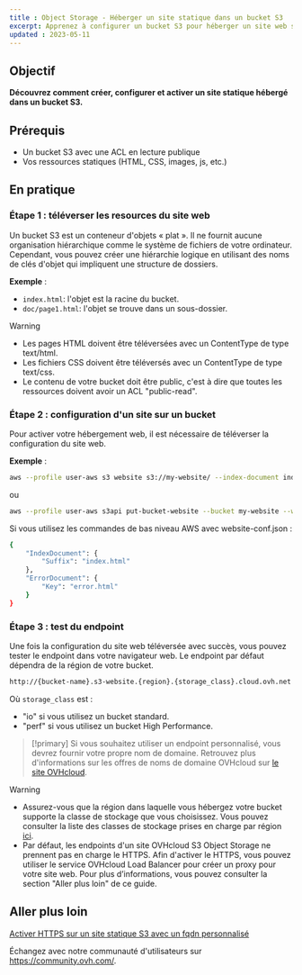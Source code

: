 ```yaml
---
title : Object Storage - Héberger un site statique dans un bucket S3
excerpt: Apprenez à configurer un bucket S3 pour héberger un site web statique
updated : 2023-05-11
---
```


## Objectif

**Découvrez comment créer, configurer et activer un site statique hébergé dans un bucket S3.**

## Prérequis

- Un bucket S3 avec une ACL en lecture publique
- Vos ressources statiques (HTML, CSS, images, js, etc.)

## En pratique

### Étape 1 : téléverser les resources du site web

Un bucket S3 est un conteneur d'objets « plat ». Il ne fournit aucune organisation hiérarchique comme le système de fichiers de votre ordinateur. Cependant, vous pouvez créer une hiérarchie logique en utilisant des noms de clés d'objet qui impliquent une structure de dossiers.

**Exemple** :

- `index.html`: l'objet est la racine du bucket.
- `doc/page1.html`: l'objet se trouve dans un sous-dossier.

> [!warning]
>
> - Les pages HTML doivent être téléversées avec un ContentType de type text/html.
> - Les fichiers CSS doivent être téléversés avec un ContentType de type text/css.
> - Le contenu de votre bucket doit être public, c'est à dire que toutes les ressources doivent avoir un ACL "public-read".

### Étape 2 : configuration d'un site sur un bucket

Pour activer votre hébergement web, il est nécessaire de téléverser la configuration du site web.

**Exemple** :

```sh
aws --profile user-aws s3 website s3://my-website/ --index-document index.html --error-document error.html
```

ou

```sh
aws --profile user-aws s3api put-bucket-website --bucket my-website --website-configuration file://website-conf.json
```

Si vous utilisez les commandes de bas niveau AWS avec website-conf.json :

```sh
{
    "IndexDocument": {
        "Suffix": "index.html"
    },
    "ErrorDocument": {
        "Key": "error.html"
    }
}
```

### Étape 3 : test du endpoint

Une fois la configuration du site web téléversée avec succès, vous pouvez tester le endpoint dans votre navigateur web.
Le endpoint par défaut dépendra de la région de votre bucket.

```sh
http://{bucket-name}.s3-website.{region}.{storage_class}.cloud.ovh.net
```

Où `storage_class` est :

- "io" si vous utilisez un bucket standard.
- "perf" si vous utilisez un bucket High Performance.

> [!primary]
> Si vous souhaitez utiliser un endpoint personnalisé, vous devrez fournir votre propre nom de domaine.
> Retrouvez plus d'informations sur les offres de noms de domaine OVHcloud sur [le site OVHcloud](https://www.ovhcloud.com/fr-ca/domains/).

> [!warning]
> - Assurez-vous que la région dans laquelle vous hébergez votre bucket supporte la classe de stockage que vous choisissez. Vous pouvez consulter la liste des classes de stockage prises en charge par région [ici](/pages/cloud/storage/object_storage/s3_location).
> - Par défaut, les endpoints d'un site OVHcloud S3 Object Storage ne prennent pas en charge le HTTPS. Afin d'activer le HTTPS, vous pouvez utiliser le service OVHcloud Load Balancer pour créer un proxy pour votre site web. Pour plus d’informations, vous pouvez consulter la section "Aller plus loin" de ce guide.


## Aller plus loin

[Activer HTTPS sur un site statique S3 avec un fqdn personnalisé](/pages/cloud/storage/object_storage/s3_website_https)

Échangez avec notre communauté d'utilisateurs sur <https://community.ovh.com/>.
